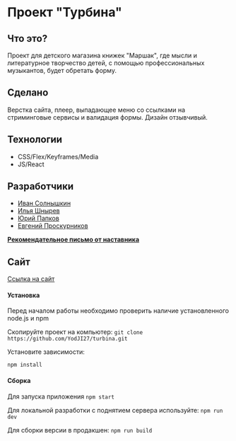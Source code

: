 # Проект "Турбина"

## Что это?
Проект для детского магазина книжек "Маршак", где мысли и литературное творчество детей, с помощью профессиональных музыкантов, будет обретать форму.

## Сделано

Верстка сайта, плеер, выпадающее меню со ссылками на стриминговые сервисы и валидация формы. Дизайн отзывчивый.

## Технологии

- CSS/Flex/Keyframes/Media
- JS/React

## Разработчики

- [Иван Солнышкин](https://github.com/cycymah)  
- [Илья Шнырев](https://github.com/YodJI27)  
- [Юрий Папков](https://github.com/YuryPapkov)  
- [Евгений Проскурников](https://github.com/Evgeny-Proskurnikov)

**[Рекомендательное письмо от наставника](https://imgur.com/a/Rn8cfk5)**

## Сайт

[Ссылка на сайт](https://yodji27.github.io/turbina/)  

#### Установка

Перед началом работы необходимо проверить наличие установленного node.js и npm

Скопируйте проект на компьютер:
`git clone https://github.com/YodJI27/turbina.git`

Установите зависимости:

`npm install`

#### Сборка

Для запуска приложения
`npm start`

Для локальной разработки с поднятием сервера используйте:
`npm run dev`

Для сборки версии в продакшен:
`npm run build`
